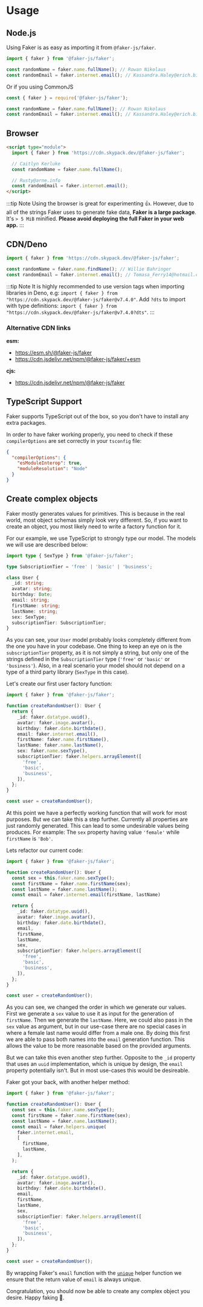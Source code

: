 # Usage

## Node.js

Using Faker is as easy as importing it from `@faker-js/faker`.

```js
import { faker } from '@faker-js/faker';

const randomName = faker.name.fullName(); // Rowan Nikolaus
const randomEmail = faker.internet.email(); // Kassandra.Haley@erich.biz
```

Or if you using CommonJS

```js
const { faker } = require('@faker-js/faker');

const randomName = faker.name.fullName(); // Rowan Nikolaus
const randomEmail = faker.internet.email(); // Kassandra.Haley@erich.biz
```

## Browser

```html
<script type="module">
  import { faker } from 'https://cdn.skypack.dev/@faker-js/faker';

  // Caitlyn Kerluke
  const randomName = faker.name.fullName();

  // Rusty@arne.info
  const randomEmail = faker.internet.email();
</script>
```

:::tip Note
Using the browser is great for experimenting 👍. However, due to all of the strings Faker uses to generate fake data, **Faker is a large package**. It's `> 5 MiB` minified. **Please avoid deploying the full Faker in your web app.**
:::

## CDN/Deno

```js
import { faker } from 'https://cdn.skypack.dev/@faker-js/faker';

const randomName = faker.name.findName(); // Willie Bahringer
const randomEmail = faker.internet.email(); // Tomasa_Ferry14@hotmail.com
```

:::tip Note
It is highly recommended to use version tags when importing libraries in Deno, e.g: `import { faker } from "https://cdn.skypack.dev/@faker-js/faker@v7.4.0"`. Add `?dts` to import with type definitions: `import { faker } from "https://cdn.skypack.dev/@faker-js/faker@v7.4.0?dts"`.
:::

### Alternative CDN links

**esm:**

- https://esm.sh/@faker-js/faker
- https://cdn.jsdelivr.net/npm/@faker-js/faker/+esm

**cjs:**

- https://cdn.jsdelivr.net/npm/@faker-js/faker

## TypeScript Support

Faker supports TypeScript out of the box, so you don't have to install any extra packages.

In order to have faker working properly, you need to check if these `compilerOptions` are set correctly in your `tsconfig` file:

```json
{
  "compilerOptions": {
    "esModuleInterop": true,
    "moduleResolution": "Node"
  }
}
```

## Create complex objects

Faker mostly generates values for primitives.
This is because in the real world, most object schemas simply look very different.
So, if you want to create an object, you most likely need to write a factory function for it.

For our example, we use TypeScript to strongly type our model.
The models we will use are described below:

```ts
import type { SexType } from '@faker-js/faker';

type SubscriptionTier = 'free' | 'basic' | 'business';

class User {
  _id: string;
  avatar: string;
  birthday: Date;
  email: string;
  firstName: string;
  lastName: string;
  sex: SexType;
  subscriptionTier: SubscriptionTier;
}
```

As you can see, your `User` model probably looks completely different from the one you have in your codebase.
One thing to keep an eye on is the `subscriptionTier` property, as it is not simply a string, but only one of the strings defined in the `SubscriptionTier` type (`'free'` or `'basic'` or `'business'`).
Also, in a real scenario your model should not depend on a type of a third party library (`SexType` in this case).

Let's create our first user factory function:

```ts
import { faker } from '@faker-js/faker';

function createRandomUser(): User {
  return {
    _id: faker.datatype.uuid(),
    avatar: faker.image.avatar(),
    birthday: faker.date.birthdate(),
    email: faker.internet.email(),
    firstName: faker.name.firstName(),
    lastName: faker.name.lastName(),
    sex: faker.name.sexType(),
    subscriptionTier: faker.helpers.arrayElement([
      'free',
      'basic',
      'business',
    ]),
  };
}

const user = createRandomUser();
```

At this point we have a perfectly working function that will work for most purposes.
But we can take this a step further.
Currently all properties are just randomly generated.
This can lead to some undesirable values being produces.
For example: The `sex` property having value `'female'` while `firstName` is `'Bob'`.

Lets refactor our current code:

```ts {4-7,13-16}
import { faker } from '@faker-js/faker';

function createRandomUser(): User {
  const sex = this.faker.name.sexType();
  const firstName = faker.name.firstName(sex);
  const lastName = faker.name.lastName();
  const email = faker.internet.email(firstName, lastName)

  return {
    _id: faker.datatype.uuid(),
    avatar: faker.image.avatar(),
    birthday: faker.date.birthdate(),
    email,
    firstName,
    lastName,
    sex,
    subscriptionTier: faker.helpers.arrayElement([
      'free',
      'basic',
      'business',
    ]),
  };
}

const user = createRandomUser();
```

As you can see, we changed the order in which we generate our values.
First we generate a `sex` value to use it as input for the generation of `firstName`.
Then we generate the `lastName`.
Here, we could also pass in the `sex` value as argument, but in our use-case there are no special cases in where a female last name would differ from a male one.
By doing this first we are able to pass both names into the `email` generation function.
This allows the value to be more reasonable based on the provided arguments.

But we can take this even another step further.
Opposite to the `_id` property that uses an `uuid` implementation, which is unique by design, the `email` property potentially isn't.
But in most use-cases this would be desireable.

Faker got your back, with another helper method:
```ts {7-9}
import { faker } from '@faker-js/faker';

function createRandomUser(): User {
  const sex = this.faker.name.sexType();
  const firstName = faker.name.firstName(sex);
  const lastName = faker.name.lastName();
  const email = faker.helpers.unique(
    faker.internet.email,
    [
      firstName, 
      lastName,
    ],
  );

  return {
    _id: faker.datatype.uuid(),
    avatar: faker.image.avatar(),
    birthday: faker.date.birthdate(),
    email,
    firstName,
    lastName,
    sex,
    subscriptionTier: faker.helpers.arrayElement([
      'free',
      'basic',
      'business',
    ]),
  };
}

const user = createRandomUser();
```

By wrapping Faker's `email` function with the [`unique`](../api/helpers.md#unique) helper function we ensure that the return value of `email` is always unique.

Congratulation, you should now be able to create any complex object you desire. Happy faking 🥳.